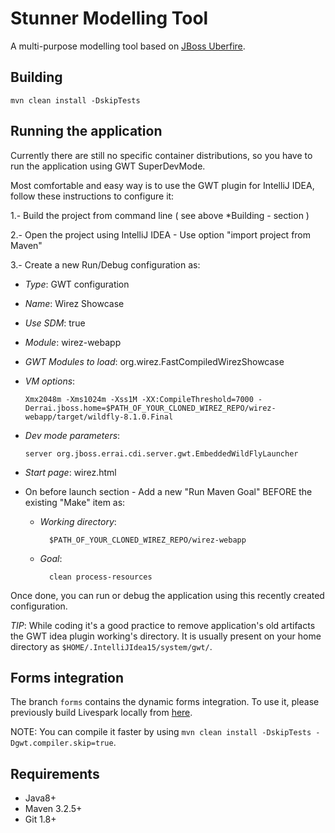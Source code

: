 Stunner Modelling Tool
=======================

A multi-purpose modelling tool based on [JBoss Uberfire](http://www.uberfireframework.org/).                         

Building
--------

    mvn clean install -DskipTests

Running the application
-----------------------

Currently there are still no specific container distributions, so you have to run the application using GWT SuperDevMode.                      

Most comfortable and easy way is to use the GWT plugin for IntelliJ IDEA, follow these instructions to configure it:                   

1.- Build the project from command line ( see above *Building  - section )             
  
2.- Open the project using IntelliJ IDEA - Use option "import project from Maven"                 
  
3.- Create a new Run/Debug configuration as:                
  - *Type*: GWT configuration                  
  - *Name*: Wirez Showcase                     
  - *Use SDM*: true                  
  - *Module*: wirez-webapp             
  - *GWT Modules to load*: org.wirez.FastCompiledWirezShowcase             
  - *VM options*: 
        
        Xmx2048m -Xms1024m -Xss1M -XX:CompileThreshold=7000 -Derrai.jboss.home=$PATH_OF_YOUR_CLONED_WIREZ_REPO/wirez-webapp/target/wildfly-8.1.0.Final
                      
  - *Dev mode parameters*: 
        
        server org.jboss.errai.cdi.server.gwt.EmbeddedWildFlyLauncher
                      
  - *Start page*: wirez.html                  
  - On before launch section - Add a new "Run Maven Goal" BEFORE the existing "Make" item as:                
    - *Working directory*: 
        
            $PATH_OF_YOUR_CLONED_WIREZ_REPO/wirez-webapp
                          
    - *Goal*: 
        
            clean process-resources                 
  
Once done, you can run or debug the application using this recently created configuration.                   
  
*TIP*: While coding it's a good practice to remove application's old artifacts the GWT idea plugin working's directory. It is usually present on your home directory as `$HOME/.IntelliJIdea15/system/gwt/`.                        


Forms integration
-----------------

The branch `forms` contains the dynamic forms integration. To use it, please previously build Livespark locally from [here](https://github.com/droolsjbpm/livespark).                   
 
NOTE: You can compile it faster by using `mvn clean install -DskipTests -Dgwt.compiler.skip=true`.                     
 
Requirements
------------
* Java8+          
* Maven 3.2.5+       
* Git 1.8+        

